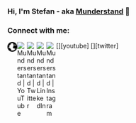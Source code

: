 ### Hi, I'm Stefan - aka [Munderstand][website] 👋


### Connect with me:

[<img align="left" alt="Munderstand.com" width="22px" src="https://raw.githubusercontent.com/iconic/open-iconic/master/svg/globe.svg" />][website]
[<img align="left" alt="Munderstand | YouTube" width="22px" src="https://cdn.jsdelivr.net/npm/simple-icons@v3/icons/youtube.svg" />][youtube]
[<img align="left" alt="Munderstand | Twitter" width="22px" src="https://cdn.jsdelivr.net/npm/simple-icons@v3/icons/twitter.svg" />][twitter]
[<img align="left" alt="Munderstand | LinkedIn" width="22px" src="https://cdn.jsdelivr.net/npm/simple-icons@v3/icons/linkedin.svg" />][linkedin]
[<img align="left" alt="Munderstand | Instagram" width="22px" src="https://cdn.jsdelivr.net/npm/simple-icons@v3/icons/instagram.svg" />][instagram]

<br />

[website]: https://Munderstand.com
[instagram]: https://instagram.com/munderstand101
[linkedin]: https://linkedin.com/in/stefan-anchidin
